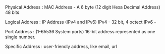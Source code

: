 Physical Address : MAC Address - A 6 byte (12 digit Hexa Decimal Address) 48 bits

Logical Address : IP Address (IPv4 and IPv6)
		IPv4 - 32 bit, 4 octect 
		IPv6 - 

Port Address : (1-65536 System ports) 16-bit address represented as one single number.

Specific Address : user-friendly address, like email, url